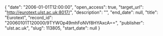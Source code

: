 {
  "date": "2006-01-01T12:00:00", 
  "open_access": true, 
  "target_url": "http://eurotext.ulst.ac.uk:8017/", 
  "description": "", 
  "end_date": null, 
  "title": "Eurotext", 
  "record_id": "20060101T120000/9TYWOp49mhFoNVf8HYAxcA==", 
  "publisher": "ulst.ac.uk", 
  "slug": 113805, 
  "start_date": null
}

